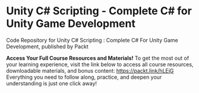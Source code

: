# Unity C# Scripting - Complete C# for Unity Game Development
Code Repository for Unity C# Scripting : Complete C# For Unity Game Development, published by Packt

**Access Your Full Course Resources and Materials!**
To get the most out of your learning experience, visit the link below to access all course resources, downloadable materials, and bonus content: https://packt.link/hLEjG
Everything you need to follow along, practice, and deepen your understanding is just one click away!

